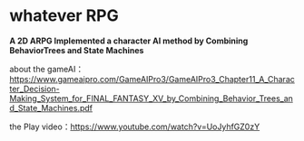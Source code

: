# whatever RPG

**A 2D ARPG Implemented a character AI method by Combining BehaviorTrees and State Machines**  
  
about the gameAI：https://www.gameaipro.com/GameAIPro3/GameAIPro3_Chapter11_A_Character_Decision-Making_System_for_FINAL_FANTASY_XV_by_Combining_Behavior_Trees_and_State_Machines.pdf  
  
the Play video：https://www.youtube.com/watch?v=UoJyhfGZ0zY
